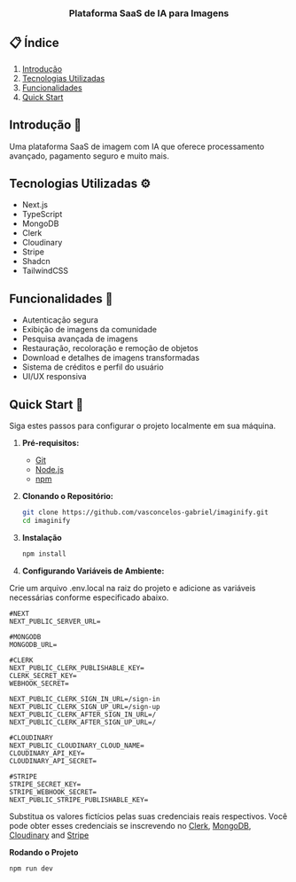 <h3 align="center">Plataforma SaaS de IA para Imagens</h3>

## 📋 Índice

1. [Introdução](#introdução)
2. [Tecnologias Utilizadas](#tecnologias-utilizadas)
3. [Funcionalidades](#funcionalidades)
4. [Quick Start](#quick-start)


## <a name="introdução">Introdução 🤖</a>

Uma plataforma SaaS de imagem com IA que oferece processamento avançado, pagamento seguro e muito mais.

## <a name="tecnologias-utilizadas">Tecnologias Utilizadas ⚙️</a>

- Next.js
- TypeScript
- MongoDB
- Clerk
- Cloudinary
- Stripe
- Shadcn
- TailwindCSS

## <a name="funcionalidades">Funcionalidades 🔋</a>

- Autenticação segura
- Exibição de imagens da comunidade
- Pesquisa avançada de imagens
- Restauração, recoloração e remoção de objetos
- Download e detalhes de imagens transformadas
- Sistema de créditos e perfil do usuário
- UI/UX responsiva

## <a name="quick-start">Quick Start 🤸</a>

Siga estes passos para configurar o projeto localmente em sua máquina.

1. **Pré-requisitos:**

   - [Git](https://git-scm.com/)
   - [Node.js](https://nodejs.org/en)
   - [npm](https://www.npmjs.com/)

2. **Clonando o Repositório:**

   ```bash
   git clone https://github.com/vasconcelos-gabriel/imaginify.git
   cd imaginify

   ```

3. **Instalação**
   ```bash
   npm install

4. **Configurando Variáveis de Ambiente:**

Crie um arquivo .env.local na raiz do projeto e adicione as variáveis necessárias conforme especificado abaixo.

```env
#NEXT
NEXT_PUBLIC_SERVER_URL=

#MONGODB
MONGODB_URL=

#CLERK
NEXT_PUBLIC_CLERK_PUBLISHABLE_KEY=
CLERK_SECRET_KEY=
WEBHOOK_SECRET=

NEXT_PUBLIC_CLERK_SIGN_IN_URL=/sign-in
NEXT_PUBLIC_CLERK_SIGN_UP_URL=/sign-up
NEXT_PUBLIC_CLERK_AFTER_SIGN_IN_URL=/
NEXT_PUBLIC_CLERK_AFTER_SIGN_UP_URL=/

#CLOUDINARY
NEXT_PUBLIC_CLOUDINARY_CLOUD_NAME=
CLOUDINARY_API_KEY=
CLOUDINARY_API_SECRET=

#STRIPE
STRIPE_SECRET_KEY=
STRIPE_WEBHOOK_SECRET=
NEXT_PUBLIC_STRIPE_PUBLISHABLE_KEY=
```

Substitua os valores fictícios pelas suas credenciais reais respectivos. Você pode obter esses credenciais se inscrevendo no [Clerk](https://clerk.com/), [MongoDB](https://www.mongodb.com/), [Cloudinary](https://cloudinary.com/) and [Stripe](https://stripe.com)

**Rodando o Projeto**

```bash
npm run dev
```
